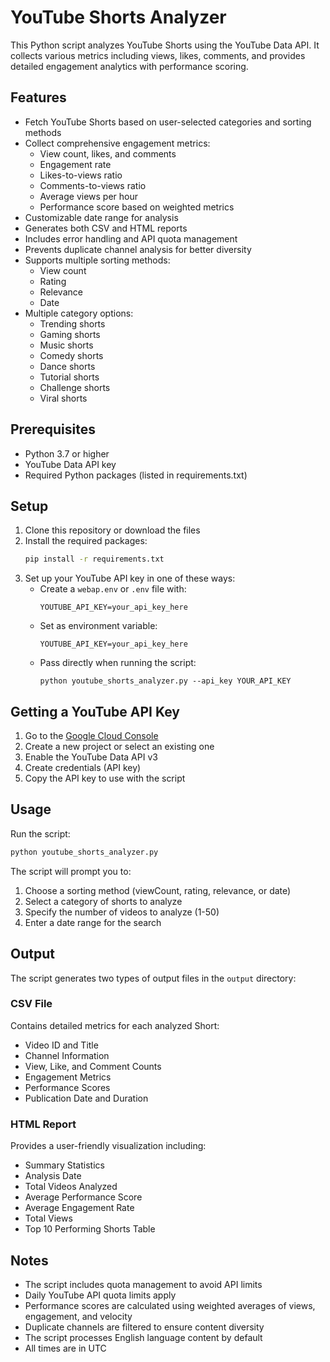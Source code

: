 # YouTube Shorts Analyzer

This Python script analyzes YouTube Shorts using the YouTube Data API. It collects various metrics including views, likes, comments, and provides detailed engagement analytics with performance scoring.

## Features

- Fetch YouTube Shorts based on user-selected categories and sorting methods
- Collect comprehensive engagement metrics:
  - View count, likes, and comments
  - Engagement rate
  - Likes-to-views ratio
  - Comments-to-views ratio
  - Average views per hour
  - Performance score based on weighted metrics
- Customizable date range for analysis
- Generates both CSV and HTML reports
- Includes error handling and API quota management
- Prevents duplicate channel analysis for better diversity
- Supports multiple sorting methods:
  - View count
  - Rating
  - Relevance
  - Date
- Multiple category options:
  - Trending shorts
  - Gaming shorts
  - Music shorts
  - Comedy shorts
  - Dance shorts
  - Tutorial shorts
  - Challenge shorts
  - Viral shorts

## Prerequisites

- Python 3.7 or higher
- YouTube Data API key
- Required Python packages (listed in requirements.txt)

## Setup

1. Clone this repository or download the files
2. Install the required packages:
   ```bash
   pip install -r requirements.txt
   ```
3. Set up your YouTube API key in one of these ways:
   - Create a `webap.env` or `.env` file with:
     ```
     YOUTUBE_API_KEY=your_api_key_here
     ```
   - Set as environment variable:
     ```
     YOUTUBE_API_KEY=your_api_key_here
     ```
   - Pass directly when running the script:
     ```
     python youtube_shorts_analyzer.py --api_key YOUR_API_KEY
     ```

## Getting a YouTube API Key

1. Go to the [Google Cloud Console](https://console.cloud.google.com/)
2. Create a new project or select an existing one
3. Enable the YouTube Data API v3
4. Create credentials (API key)
5. Copy the API key to use with the script

## Usage

Run the script:
```bash
python youtube_shorts_analyzer.py
```

The script will prompt you to:
1. Choose a sorting method (viewCount, rating, relevance, or date)
2. Select a category of shorts to analyze
3. Specify the number of videos to analyze (1-50)
4. Enter a date range for the search

## Output

The script generates two types of output files in the `output` directory:

### CSV File
Contains detailed metrics for each analyzed Short:
- Video ID and Title
- Channel Information
- View, Like, and Comment Counts
- Engagement Metrics
- Performance Scores
- Publication Date and Duration

### HTML Report
Provides a user-friendly visualization including:
- Summary Statistics
- Analysis Date
- Total Videos Analyzed
- Average Performance Score
- Average Engagement Rate
- Total Views
- Top 10 Performing Shorts Table

## Notes

- The script includes quota management to avoid API limits
- Daily YouTube API quota limits apply
- Performance scores are calculated using weighted averages of views, engagement, and velocity
- Duplicate channels are filtered to ensure content diversity
- The script processes English language content by default
- All times are in UTC 